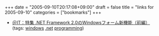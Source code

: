 +++
date = "2005-09-10T20:17:08+09:00"
draft = false
title = "links for 2005-09-10"
categories = ["bookmarks"]
+++

<ul>
	<li>
		<div><a href="http://www.atmarkit.co.jp/fdotnet/special/win20review01/win20review01_01.html">＠IT：特集 .NET Framework 2.0のWindowsフォーム新機能（前編）</a></div>
		<div>(tags: <a href="http://del.icio.us/nobu666/windows">windows</a> <a href="http://del.icio.us/nobu666/.net">.net</a> <a href="http://del.icio.us/nobu666/programming">programming</a>)</div>
	</li>
</ul>
